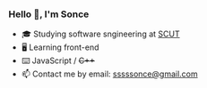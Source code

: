 ### Hello 👋, I'm Sonce

- 🎓 Studying software sngineering at [SCUT](https://www.scut.edu.cn)
- 🖥 Learning front-end
- ⌨️ JavaScript / ~~C++~~
- :mailbox: Contact me by email: sssssonce@gmail.com
